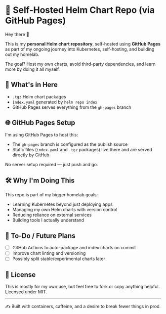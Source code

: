 # 🧰 Self-Hosted Helm Chart Repo (via GitHub Pages)

Hey there 👋

This is my **personal Helm chart repository**, self-hosted using **GitHub Pages** as part of my ongoing journey into Kubernetes, self-hosting, and building out my homelab.

The goal? Host my own charts, avoid third-party dependencies, and learn more by doing it all myself.

## 📁 What's in Here

- `.tgz` Helm chart packages
- `index.yaml` generated by `helm repo index`
- GitHub Pages serves everything from the `gh-pages` branch

## 🌐 GitHub Pages Setup

I'm using GitHub Pages to host this:

- The `gh-pages` branch is configured as the publish source
- Static files (`index.yaml` and `.tgz` packages) live there and are served directly by GitHub

No server setup required — just push and go.

## 🛠️ Why I'm Doing This

This repo is part of my bigger homelab goals:

- Learning Kubernetes beyond just deploying apps
- Managing my own Helm charts with version control
- Reducing reliance on external services
- Building tools I actually understand

## 🔄 To-Do / Future Plans

- [ ] GitHub Actions to auto-package and index charts on commit
- [ ] Improve chart linting and versioning
- [ ] Possibly split stable/experimental charts later

## 📝 License

This is mostly for my own use, but feel free to fork or copy anything helpful. Licensed under MIT.

---

✍️ Built with containers, caffeine, and a desire to break fewer things in prod.

